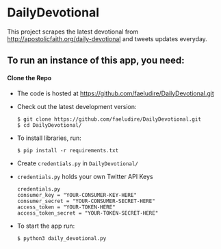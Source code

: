 # DailyDevotional
This project scrapes the latest devotional from http://apostolicfaith.org/daily-devotional and tweets updates everyday.

## To run an instance of this app, you need:

#### Clone the Repo
- The code is hosted at https://github.com/faeludire/DailyDevotional.git
- Check out the latest development version:
    ```
    $ git clone https://github.com/faeludire/DailyDevotional.git
    $ cd DailyDevotional/
    ```

- To install libraries, run:

    ```
    $ pip install -r requirements.txt
    ```
- Create `credentials.py` in `DailyDevotional/`
- `credentials.py` holds your own Twitter API Keys

    ```
    credentials.py
    consumer_key = "YOUR-CONSUMER-KEY-HERE"
    consumer_secret = "YOUR-CONSUMER-SECRET-HERE"
    access_token = "YOUR-TOKEN-HERE"
    access_token_secret = "YOUR-TOKEN-SECRET-HERE"
    ```

- To start the app run:

    ```
    $ python3 daily_devotional.py
    ```
